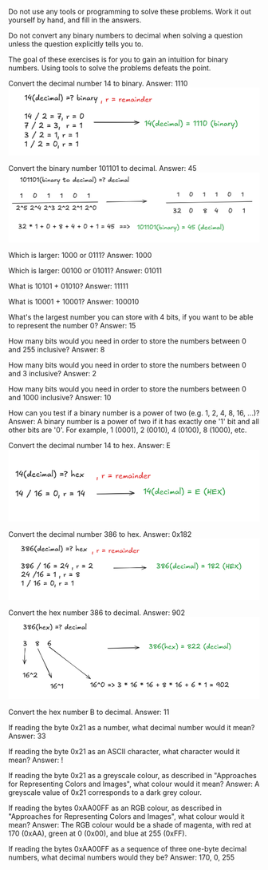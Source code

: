 Do not use any tools or programming to solve these problems. Work it out yourself by hand, and fill in the answers.

Do not convert any binary numbers to decimal when solving a question unless the question explicitly tells you to.

The goal of these exercises is for you to gain an intuition for binary numbers. Using tools to solve the problems defeats the point.

Convert the decimal number 14 to binary.
Answer: 1110
![answer-1](14-decimal-binary.png)

Convert the binary number 101101 to decimal.
Answer: 45
![alt text](101101-to-decimal.png)

Which is larger: 1000 or 0111?
Answer: 1000

Which is larger: 00100 or 01011?
Answer: 01011

What is 10101 + 01010?
Answer: 11111

What is 10001 + 10001?
Answer: 100010

What's the largest number you can store with 4 bits, if you want to be able to represent the number 0?
Answer: 15

How many bits would you need in order to store the numbers between 0 and 255 inclusive?
Answer: 8

How many bits would you need in order to store the numbers between 0 and 3 inclusive?
Answer: 2

How many bits would you need in order to store the numbers between 0 and 1000 inclusive?
Answer: 10

How can you test if a binary number is a power of two (e.g. 1, 2, 4, 8, 16, ...)?
Answer: A binary number is a power of two if it has exactly one '1' bit and all other bits are '0'. For example, 1 (0001), 2 (0010), 4 (0100), 8 (1000), etc.

Convert the decimal number 14 to hex.
Answer: E 
![alt text](14-to-hex.png)

Convert the decimal number 386 to hex.
Answer: 0x182
![alt text](386-to-hex.png)

Convert the hex number 386 to decimal.
Answer: 902
![alt text](386-hex-to-decimal.png)

Convert the hex number B to decimal.
Answer: 11

If reading the byte 0x21 as a number, what decimal number would it mean?
Answer: 33

If reading the byte 0x21 as an ASCII character, what character would it mean?
Answer: !

If reading the byte 0x21 as a greyscale colour, as described in "Approaches for Representing Colors and Images", what colour would it mean?
Answer: A greyscale value of 0x21 corresponds to a dark grey colour.

If reading the bytes 0xAA00FF as an RGB colour, as described in "Approaches for Representing Colors and Images", what colour would it mean?
Answer: The RGB colour would be a shade of magenta, with red at 170 (0xAA), green at 0 (0x00), and blue at 255 (0xFF).

If reading the bytes 0xAA00FF as a sequence of three one-byte decimal numbers, what decimal numbers would they be?
Answer: 170, 0, 255
